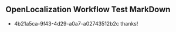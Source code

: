 ## OpenLocalization Workflow Test MarkDown
* 4b21a5ca-9f43-4d29-a0a7-a02743512b2c thanks!

<!--HONumber=Oct16_HO3-->


